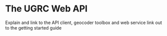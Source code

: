  # The UGRC Web API
 

Explain and link to the API client, geocoder toolbox and web service
link out to the getting started guide
